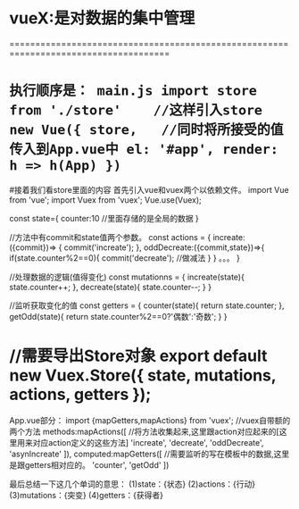 # vueX:是对数据的集中管理
=====================================================================================

`执行顺序是：
main.js
import store from './store'    //这样引入store
new Vue({
    store,   //同时将所接受的值传入到App.vue中
  el: '#app',
  render: h => h(App)
})`
=================================================================
#接着我们看store里面的内容
首先引入vue和vuex两个以依赖文件。
import Vue from 'vue';
import Vuex from 'vuex';
Vue.use(Vuex);


const state={
    counter:10   //里面存储的是全局的数据
}

//方法中有commit和state值两个参数。
const actions = {
    increate:({commit})=> {
        commit('increate');
    },
    oddDecreate:({commit,state})=>{
        if(state.counter%2==0){
            commit('decreate');  //做减法
        }
    }
    。。。
}

//处理数据的逻辑(值得变化)
const mutationns = {
    increate(state){
        state.counter++;
    },
    decreate(state){
        state.counter--;
    }
}

//监听获取变化的值
const getters = {
    counter(state){
        return  state.counter;
    },
    getOdd(state){
        return  state.counter%2==0?'偶数':'奇数';
    }
}

//需要导出Store对象
export default new Vuex.Store({
	state,
	mutations,
	actions,
	getters
});
============================================================================

App.vue部分：
import {mapGetters,mapActions} from 'vuex';   //vuex自带额的两个方法
methods:mapActions([   //将方法收集起来,这里跟action对应起来的[这里用来对应action定义的这些方法]
  'increate',
  'decreate',
  'oddDecreate',
  'asynIncreate'
]),
computed:mapGetters([   //需要监听的写在模板中的数据,这里是跟getters相对应的。
  'counter',
  'getOdd'
])

最后总结一下这几个单词的意思：
(1)state：{状态}
(2)actions：{行动}
(3)mutations：{突变}
(4)getters：{获得者}



